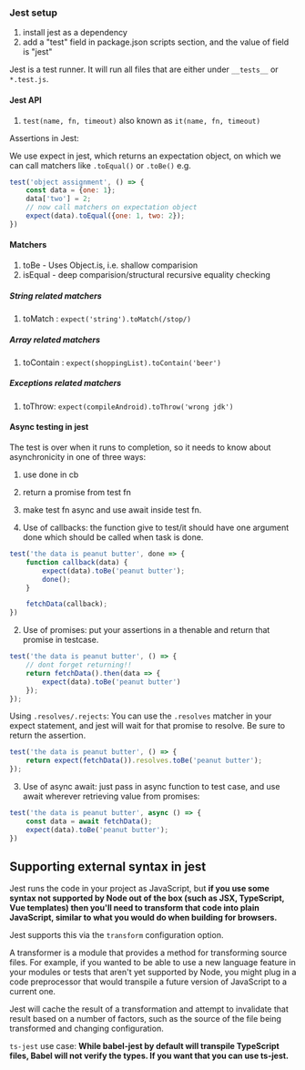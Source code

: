 

### Jest setup

1. install jest as a dependency
2. add a "test" field in package.json scripts section, and the value of field is "jest"

Jest is a test runner.
It will run all files that are either under `__tests__` or `*.test.js`.

#### Jest API

1. `test(name, fn, timeout)` also known as `it(name, fn, timeout)`


Assertions in Jest:

We use expect in jest, which returns an expectation object, on which we can call
matchers like `.toEqual()` or `.toBe()`
e.g.
``` js
test('object assignment', () => {
    const data = {one: 1};
    data['two'] = 2;
    // now call matchers on expectation object
    expect(data).toEqual({one: 1, two: 2});
})
```

#### Matchers

1. toBe - Uses Object.is, i.e. shallow comparision
2. isEqual - deep comparision/structural recursive equality checking

##### String related matchers

1. toMatch : `expect('string').toMatch(/stop/)`

##### Array related matchers

1. toContain : `expect(shoppingList).toContain('beer')`

##### Exceptions related matchers

1. toThrow: `expect(compileAndroid).toThrow('wrong jdk')`


#### Async testing in jest

The test is over when it runs to completion, so it needs to know about asynchronicity in one of three ways:
1. use done in cb
2. return a promise from test fn
3. make test fn async and use await inside test fn.

1. Use of callbacks: the function give to test/it should have one argument done which should be called when
task is done.
``` js
test('the data is peanut butter', done => {
    function callback(data) {
        expect(data).toBe('peanut butter');
        done();
    }

    fetchData(callback);
})
```

2. Use of promises: put your assertions in a thenable and return that promise in testcase.
``` js
test('the data is peanut butter', () => {
    // dont forget returning!!
    return fetchData().then(data => {
        expect(data).toBe('peanut butter')
    });
});
```

Using `.resolves/.rejects`:
You can use the `.resolves` matcher in your expect statement, and jest will wait for that promise to resolve.
Be sure to return the assertion.
``` js
test('the data is peanut butter', () => {
    return expect(fetchData()).resolves.toBe('peanut butter');
});
```

3. Use of async await: just pass in async function to test case, and use await wherever retrieving value from promises:
``` js
test('the data is peanut butter', async () => {
    const data = await fetchData();
    expect(data).toBe('peanut butter');
})
```

## Supporting external syntax in jest

Jest runs the code in your project as JavaScript, but **if you use some syntax not supported by Node out of the box (such as JSX, TypeScript, Vue templates) then you'll need to transform that code into plain JavaScript, similar to what you would do when building for browsers.**

Jest supports this via the `transform` configuration option.

A transformer is a module that provides a method for transforming source files. For example, if you wanted to be able to use a new language feature in your modules or tests that aren't yet supported by Node, you might plug in a code preprocessor that would transpile a future version of JavaScript to a current one.

Jest will cache the result of a transformation and attempt to invalidate that result based on a number of factors, such as the source of the file being transformed and changing configuration.

`ts-jest` use case: **While babel-jest by default will transpile TypeScript files, Babel will not verify the types. If you want that you can use ts-jest.**

